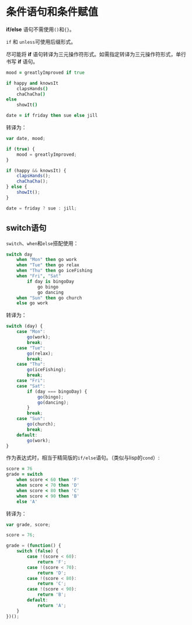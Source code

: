 # 条件语句和条件赋值

**if/else** 语句不需使用`()`和`{}`。

`if` 和 `unless`可使用后缀形式。

尽可能将 **if** 语句转译为三元操作符形式。如需指定转译为三元操作符形式，单行书写 **if** 语句。

```coffee
mood = greatlyImproved if true

if happy and knowsIt
    clapsHands()
    chaChaCha()
else
    showIt()

date = if friday then sue else jill
```

转译为：

```js
var date, mood;

if (true) {
	mood = greatlyImproved;
}

if (happy && knowsIt) {
	clapsHands();
	chaChaCha();
} else {
	showIt();
}

date = friday ? sue : jill;
```

## switch语句

`switch`、`when`和`else`搭配使用：

```coffee
switch day
	when "Mon" then go work
	when "Tue" then go relax
	when "Thu" then go iceFishing
	when "Fri", "Sat"
		if day is bingoDay
			go bingo
			go dancing
	when "Sun" then go church
	else go work
```

转译为：

```js
switch (day) {
	case "Mon":
		go(work);
		break;
	case "Tue":
		go(relax);
		break;
	case "Thu":
		go(iceFishing);
		break;
	case "Fri":
	case "Sat":
		if (day === bingoDay) {
			go(bingo);
			go(dancing);
		}
		break;
	case "Sun":
		go(church);
		break;
	default:
		go(work);
}
```

作为表达式时，相当于精简版的`if/else`语句。（类似与lisp的`cond`）:

```coffee
score = 76
grade = switch
	when score < 60 then 'F'
	when score < 70 then 'D'
	when score < 80 then 'C'
	when score < 90 then 'B'
	else 'A'
```

转译为：

```js
var grade, score;

score = 76;

grade = (function() {
	switch (false) {
		case !(score < 60):
			return 'F';
		case !(score < 70):
			return 'D';
		case !(score < 80):
			return 'C';
		case !(score < 90):
			return 'B';
		default:
			return 'A';
	}
})();
```
